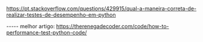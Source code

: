 https://pt.stackoverflow.com/questions/429915/qual-a-maneira-correta-de-realizar-testes-de-desempenho-em-python

----- melhor artigo:
https://therenegadecoder.com/code/how-to-performance-test-python-code/